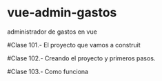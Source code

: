 # vue-admin-gastos
 administrador de gastos en vue

#Clase 101.- El proyecto que vamos a construit

#Clase 102.- Creando el proyecto y primeros pasos.

#Clase 103.- Como funciona <style> en los single file components?, que es style scoped? y mas
-npm i sass

#Clase 104.- Añadiendo css global.

#Clase 105.- Primeros pasos con el formulario de presupuestos

#Clase 106. Finalizando el Formulario de presupuesto.

#Clase 107.- Validando el presupuesto.

#Clase 108.- Mostrando una alerta de error si el presupuesto es invalido.

#Clase 109.- Mostrando de forma condicional un componente si el presupuesto es valido.

#Clase 110.- Trabajando con la pantalla de gastos, disponible,  Gastado y más

#Clase 111.- Css al panel del presupuesto.

#Clase 112.- Mostrando el presupuesto disponible.

#Clase 113.- Formatear cantidades como dinero.

#Clase 114.- Añadiendo un botón para nuevos gastos.

#Clase 115.- Creando el componente para el modal.

#Clase 116.- Css al componente Modal.

#Clase 117.- Añadiendo el formulario en el Modal.

#Clase 118.- Css al formulario Modal.

#Clase 119.- Añadiendo una animación al modal.

#Clase 120.- Creando el state para los gastos

#Clase 121.- Escribiendo en el state principal desde el modal con $.emit

#Clase 122.- Validando los nuevos gastos

#Clase 123.- Emitiendo hacia el componente padre.

#Clase 124.- Almacenando Gastos en el state.

#Clase 125.- Generando un unico ID sin dependencias

#Clase 126.- Ocultar Modal y reiniciar formulario una vez que se agrega un gasto.

#Clase 127.- Primeros pasos mostrando los gastos.

#Clase 128.- Mostrar los gastos e iconos de las categorias.

#Clase 129.- Aplicando css a los gastos

#Clase 130.- Fijar el modal si tenemos muchos gastos

#Clase 131.- Calcular el Total Gastado en base a los gastoos y RETO 03

#Clase 133.- Validar que el usuario no gaste más de lo disponible

#Clase 134.- Definiendo un gasto a Editar

#Clase 135.- Reiniciar el formulario cada que el modal se cierre.

#Clase 136.- Evitar registros duplicados.

#Clase 137.- Ajustando el calculo del presupuesto restante en edición y reto 04

#Clase 138.- Solución Reto 04

#Clase 139.- Creando un botón para eliminar gastos

#Clase 140.- Eliminando un gasto

#Clase 141.- Creando un Componente para filtrar gastos por categoria

#Clase 142.- Mostrando los gastos de la categoría seleccionada

#Clase 143.- Almacenando datos en LocalStorate y reto 05

#Clase 144.- Solución reto 05

#Clase 145. Reiniciar la aplicación para definir un nuevo presupuesto y gastos

#Clase 146.- Graficar el avance en el gasto
